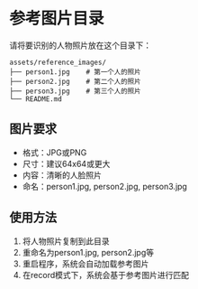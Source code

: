 # 参考图片目录

请将要识别的人物照片放在这个目录下：

```
assets/reference_images/
├── person1.jpg    # 第一个人的照片
├── person2.jpg    # 第二个人的照片  
├── person3.jpg    # 第三个人的照片
└── README.md
```

## 图片要求
- 格式：JPG或PNG
- 尺寸：建议64x64或更大
- 内容：清晰的人脸照片
- 命名：person1.jpg, person2.jpg, person3.jpg

## 使用方法
1. 将人物照片复制到此目录
2. 重命名为person1.jpg, person2.jpg等
3. 重启程序，系统会自动加载参考图片
4. 在record模式下，系统会基于参考图片进行匹配
